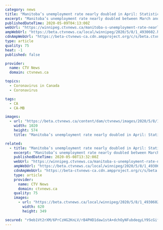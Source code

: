 ```yaml
---
category: news
title: "Manitoba’s unemployment rate nearly doubled in April: Statistics Canada"
excerpt: "Manitoba’s unemployment rate nearly doubled between March and April, according to the monthly report from Statistics Canada released Friday morning."
publishedDateTime: 2020-05-09T04:13:00Z
webUrl: "https://winnipeg.ctvnews.ca/manitoba-s-unemployment-rate-nearly-doubled-in-april-statistics-canada-1.4930602?cache=yes%3FclipId%3D89750%3FclipId%3D104059%3FclipId%3D89531"
ampWebUrl: "https://beta.ctvnews.ca/local/winnipeg/2020/5/8/1_4930602.html"
cdnAmpWebUrl: "https://beta-ctvnews-ca.cdn.ampproject.org/c/s/beta.ctvnews.ca/local/winnipeg/2020/5/8/1_4930602.html"
type: article
quality: 75
heat: -1
published: false

provider:
  name: CTV News
  domain: ctvnews.ca

topics:
  - Coronavirus in Canada
  - Coronavirus

tags:
  - CA
  - CA-MB

images:
  - url: "https://beta.ctvnews.ca/content/dam/ctvnews/images/2020/5/8/1_4932048.jpg"
    width: 1020
    height: 574
    title: "Manitoba’s unemployment rate nearly doubled in April: Statistics Canada"

related:
  - title: "Manitoba’s unemployment rate nearly doubled in April: Statistics Canada"
    excerpt: "Manitoba’s unemployment rate nearly doubled between March and April, according to the monthly report from Statistics Canada released Friday morning."
    publishedDateTime: 2020-05-08T13:32:00Z
    webUrl: "https://winnipeg.ctvnews.ca/manitoba-s-unemployment-rate-nearly-doubled-in-april-statistics-canada-1.4930602"
    ampWebUrl: "https://beta.ctvnews.ca/local/winnipeg/2020/5/8/1_4930602.html"
    cdnAmpWebUrl: "https://beta-ctvnews-ca.cdn.ampproject.org/c/s/beta.ctvnews.ca/local/winnipeg/2020/5/8/1_4930602.html"
    type: article
    provider:
      name: CTV News
      domain: ctvnews.ca
    quality: 75
    images:
      - url: "https://beta.ctvnews.ca/local/winnipeg/2020/5/8/1_4930602/_jcr_content/root/responsivegrid/image.coreimg.jpg"
        width: 620
        height: 349

secured: "r9eb1Vt2rXM/6PrCzHG2KnLV/rB4PHD1daw1stA+dchOyNFubdeqyLY9ScGiftmsjSigsKsYN49SIRQKGEd9o18HQM3n64HJ+LpG5J8e3DRZDWnL8ESp7s7OOaFpiJytOxp5FzJ6qSVAkFugC44skYBQtKaDQFvFgPt25IQm6oE0JqgAmrDxTEhFthwuqKLGZAvpyvPrf84HAkDkJH4n5gmvIPwyaSk1ucGNOIKA4L7tZU/cFsJpIKc3EuiOOR4Q0R3tX14VGQuv93GtJIOvVCFsjGFscgdYx8VZlFtzdnFl4dtm6GkQwdRAb7H++tz/1wDqrlOY4JU31H/PBxUptQuAQkDH57H28cjON83UOQOt9qImqgqZ2ymftqGEUGYZEWBBb5mAeDQwsU719YetpOnccdDoPXZWrB1a2mDD2HmAVk5iA88GfqWN6icmr+uXbZjpJf29tCTNUSKctQad631ILY4WhRpGFC0qwOISs4A=;BBgJI3uIwOGJ7vY6TdC2BA=="
---
```


